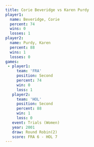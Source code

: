 ```yaml
---
title: Corie Beveridge vs Karen Purdy
player1:                
  name: Beveridge, Corie
  percent: 74           
  wins: 0               
  losses: 1             
player2:                
  name: Purdy, Karen    
  percent: 88           
  wins: 1               
  losses: 0             
games:
 - player1:          
     team: 'FRA'     
     position: Second
     percent: 74     
     win: 0          
     loss: 1         
   player2:          
     team: 'HOL'     
     position: Second
     percent: 88     
     win: 1          
     loss: 0         
   event: Trials (Women)
   year: 2001           
   draw: Round Robin(2) 
   score: FRA 6 - HOL 7 
---
```

